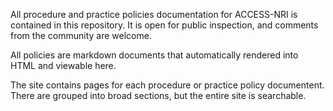 All procedure and practice policies documentation for ACCESS-NRI is contained in this repository. It is open for public inspection, and comments from the community are welcome.

All policies are markdown documents that automatically rendered into HTML and viewable here.

The site contains pages for each procedure or practice policy documentent. There are grouped into broad sections, but the entire site is searchable.